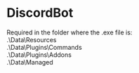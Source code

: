 # DiscordBot

Required in the folder where the .exe file is:
<br>
.\Data\Resources<br>
.\Data\Plugins\Commands<br>
.\Data\Plugins\Addons<br>
.\Data\Managed<br>
